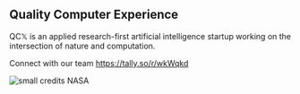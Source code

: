 
## Quality Computer Experience 
QC𝕏 is an applied research-first artificial intelligence startup working on the intersection of nature and computation. 

Connect with our team 
https://tally.so/r/wkWqkd

![small](https://github.com/user-attachments/assets/434fcf94-cdc6-4632-b160-d0417a01a891)
credits NASA





